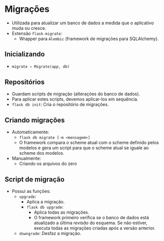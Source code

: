 # Migrações

- Utilizada para atualizar um banco de dados a medida que o aplicativo muda ou cresce.
- Extensão `flask-migrate`:
  - Wrapper para `Alembic` (framework de migrações para SQLAlchemy).

## Inicializando

- ```python
  migrate = Migrate(app, db)
  ```

## Repositórios

- Guardam scripts de migração (alterações do banco de dados).
- Para aplicar estes scripts, devemos aplicar-los em sequência.
- `flask db init`: Cria o repositório de migrações.

## Criando migrações

- Automaticamente:
  - `flask db migrate [-m <mensagem>]`
  - O framework compara o scheme atual com o scheme definido pelos modelos e gera um script para que o scheme atual se iguale ao scheme dos modelos.
- Manualmente:
  - Criando os arquivos do zero

## Script de migração

- Possui as funções:
  - `upgrade`:
    - Aplica a migração.
    - `flask db upgrade`:
      - Aplica todas as migrações.
      - O framework primeiro verifica se o banco de dados está atualizado a última *revisão* do esquema. Se não estiver, executa todas as migrações criadas após a versão anterior.
  - `downgrade`: Desfaz a migração.